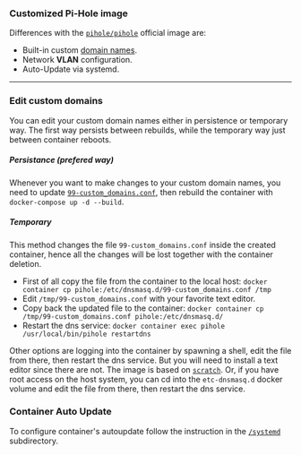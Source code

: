 ### Customized Pi-Hole image
Differences with the [`pihole/pihole`](https://hub.docker.com/r/pihole/pihole) official image are:
 - Built-in custom [domain names](99-custom_domains.conf).
 - Network **VLAN** configuration. 
 - Auto-Update via systemd.
---
### Edit custom domains
You can edit your custom domain names either in persistence or temporary way. The first way persists between rebuilds, while the temporary way just between container reboots.
##### Persistance (prefered way)
Whenever you want to make changes to your custom domain names, you need to update [`99-custom_domains.conf`](99-custom_domains.conf), then rebuild the container with `docker-compose up -d --build`.
##### Temporary
This method changes the file `99-custom_domains.conf` inside the created container, hence all the changes will be lost together with the container deletion.
 - First of all copy the file from the container to the local host:
   `docker container cp pihole:/etc/dnsmasq.d/99-custom_domains.conf /tmp`
 - Edit `/tmp/99-custom_domains.conf` with your favorite text editor.
 - Copy back the updated file to the container:
   `docker container cp /tmp/99-custom_domains.conf pihole:/etc/dnsmasq.d/`
 - Restart the dns service:
   `docker container exec pihole /usr/local/bin/pihole restartdns`

Other options are logging into the container by spawning a shell, edit the file from there, then restart the dns service. But you will need to install a text editor since there are not. The image is based on [`scratch`](https://hub.docker.com/_/scratch). Or, if you have root access on the host system, you can cd into the `etc-dnsmasq.d` docker volume and edit the file from there, then restart the dns service. 

### Container Auto Update
To configure container's autoupdate follow the instruction in the [`/systemd`](/systemd) subdirectory.
